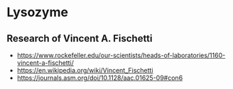 # Lysozyme



## Research of Vincent A. Fischetti

- https://www.rockefeller.edu/our-scientists/heads-of-laboratories/1160-vincent-a-fischetti/
- https://en.wikipedia.org/wiki/Vincent_Fischetti
- https://journals.asm.org/doi/10.1128/aac.01625-09#con6
